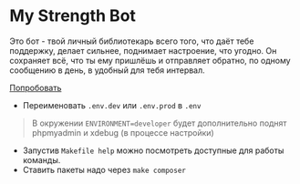 # My Strength Bot
Это бот - твой личный библиотекарь всего того, что даёт тебе поддержку, делает сильнее, поднимает настроение, что угодно.
Он сохраняет всё, что ты ему пришлёшь и отправляет обратно, по одному сообщению в день, в удобный для тебя интервал.

[Попробовать](https://t.me/my_strength_bot)

- Переименовать `.env.dev` или `.env.prod` в `.env`

> В окружении `ENVIRONMENT=developer` будет дополнительно поднят phpmyadmin и xdebug (в процессе настройки)

- Запустив `Makefile help` можно посмотреть доступные для работы команды.
- Ставить пакеты надо через `make composer`